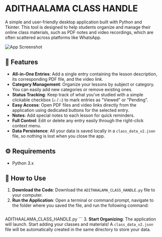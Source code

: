 # ADITHAALAMA CLASS HANDLE

A simple and user-friendly desktop application built with Python and Tkinter. This tool is designed to help students organize and manage their online class materials, such as PDF notes and video recordings, which are often scattered across platforms like WhatsApp.

![App Screenshot](https://drive.google.com/file/d/11BZUI5IdFfoMLW7mULfFtMng4B2TMTdc/view?usp=drive_link)

## 🌟 Features

-   **All-in-One Entries**: Add a single entry containing the lesson description, its corresponding PDF file, and the video link.
-   **Category Management**: Organize your lessons by subject or category. You can easily add new categories or remove existing ones.
-   **Status Tracking**: Keep track of what you've studied with a simple clickable checkbox (`☑` / `☐`) to mark entries as "Viewed" or "Pending".
-   **Easy Access**: Open PDF files and video links directly from the application using dedicated buttons for the selected entry.
-   **Notes**: Add special notes to each lesson for quick reminders.
-   **Full Control**: Edit or delete any entry easily through the right-click context menu.
-   **Data Persistence**: All your data is saved locally in a `class_data_v2.json` file, so nothing is lost when you close the app.

## ⚙️ Requirements

-   Python 3.x

## 🚀 How to Use

1.  **Download the Code**: Download the `ADITHAALAMA_CLASS_HANDLE.py` file to your computer.
2.  **Run the Application**: Open a terminal or command prompt, navigate to the folder where you saved the file, and run the following command:
    ```bash
   ADITHAALAMA_CLASS_HANDLE.py
    ```
3.  **Start Organizing**: The application will launch. Start adding your classes and materials! A `class_data_v2.json` file will be automatically created in the same directory to store your data.
